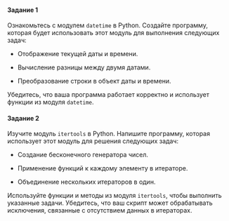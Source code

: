 #### Задание 1

Ознакомьтесь с модулем `datetime` в Python. Создайте программу, которая будет использовать этот модуль для выполнения следующих задач:

- Отображение текущей даты и времени.

- Вычисление разницы между двумя датами.

- Преобразование строки в объект даты и времени.

Убедитесь, что ваша программа работает корректно и использует функции из модуля `datetime`.



#### Задание 2

Изучите модуль `itertools` в Python. Напишите программу, которая использует этот модуль для решения следующих задач:

- Создание бесконечного генератора чисел.

- Применение функций к каждому элементу в итераторе.

- Объединение нескольких итераторов в один.

Используйте функции и методы из модуля `itertools`, чтобы выполнить указанные задачи. Убедитесь, что ваш скрипт может обрабатывать исключения, связанные с отсутствием данных в итераторах.

